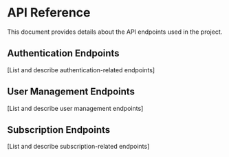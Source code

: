 # API Reference

This document provides details about the API endpoints used in the project.

## Authentication Endpoints

[List and describe authentication-related endpoints]

## User Management Endpoints

[List and describe user management endpoints]

## Subscription Endpoints

[List and describe subscription-related endpoints]
